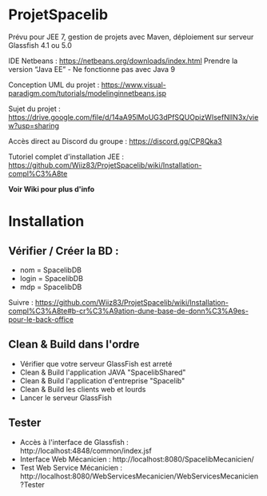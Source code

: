 # ProjetSpacelib

Prévu pour JEE 7, gestion de projets avec Maven, déploiement sur serveur Glassfish 4.1 ou 5.0

IDE Netbeans : https://netbeans.org/downloads/index.html Prendre la version “Java EE” - Ne fonctionne pas avec Java 9

Conception UML du projet : https://www.visual-paradigm.com/tutorials/modelinginnetbeans.jsp

Sujet du projet : https://drive.google.com/file/d/14aA95lMoUG3dPfSQUOpizWIsefNlIN3x/view?usp=sharing

Accès direct au Discord du groupe : https://discord.gg/CP8Qka3

Tutoriel complet d'installation JEE : https://github.com/Wiiz83/ProjetSpacelib/wiki/Installation-compl%C3%A8te

**Voir Wiki pour plus d'info**



# Installation

##  Vérifier / Créer la BD : 
* nom = SpacelibDB
* login = SpacelibDB
* mdp = SpacelibDB

Suivre : https://github.com/Wiiz83/ProjetSpacelib/wiki/Installation-compl%C3%A8te#b-cr%C3%A9ation-dune-base-de-donn%C3%A9es-pour-le-back-office

## Clean & Build dans l'ordre
* Vérifier que votre serveur GlassFish est arreté 
* Clean & Build l'application JAVA "SpacelibShared"
* Clean & Build l'application d'entreprise "Spacelib"
* Clean & Build les clients web et lourds
* Lancer le serveur GlassFish 

## Tester
* Accès à l'interface de Glassfish : http://localhost:4848/common/index.jsf
* Interface Web Mécanicien : http://localhost:8080/SpacelibMecanicien/
* Test Web Service Mécanicien : http://localhost:8080/WebServicesMecanicien/WebServicesMecanicien?Tester
